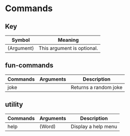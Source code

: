 # Commands

## Key
| Symbol     | Meaning                    |
| ---------- | -------------------------- |
| (Argument) | This argument is optional. |

## fun-commands
| Commands | Arguments | Description           |
| -------- | --------- | --------------------- |
| joke     | <none>    | Returns a random joke |

## utility
| Commands | Arguments | Description         |
| -------- | --------- | ------------------- |
| help     | (Word)    | Display a help menu |

